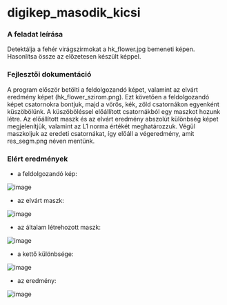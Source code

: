 # digikep_masodik_kicsi

### A feladat leírása
Detektálja a fehér virágszirmokat a hk_flower.jpg bemeneti képen. Hasonlítsa össze az előzetesen készült képpel.

### Fejlesztői dokumentáció
A program először betölti a feldolgozandó képet, valamint az elvárt eredmény képet (hk_flower_szirom.png). Ezt követően a feldolgozandó képet csatornokra bontjuk, majd a vörös, kék, zöld csatornákon egyenként küszöbölünk. A küszöböléssel előállított csatornákból egy maszkot hozunk létre. Az előállított maszk és az elvárt eredmény abszolút különbség képet megjelenítjük, valamint az L1 norma értékét meghatározzuk. Végül maszkoljuk az eredeti csatornákat, így előáll a végeredmény, amit res_segm.png néven mentünk.

### Elért eredmények

- a feldolgozandó kép:

![image](https://user-images.githubusercontent.com/71877876/173564016-2dd4912f-1c8d-4f24-9386-6892e1d4f7de.png)

- az elvárt maszk:

![image](https://user-images.githubusercontent.com/71877876/173564440-4cc5efeb-c2f1-462e-9171-8314dc57ebec.png)


- az általam létrehozott maszk:

![image](https://user-images.githubusercontent.com/71877876/173564405-d627dff3-4b6c-4d1e-9e29-7b3ccf450906.png)


- a kettő különbsége:

![image](https://user-images.githubusercontent.com/71877876/173564173-2abf0f61-b140-421b-a99c-1453eeccd184.png)

- az eredmény:

![image](https://user-images.githubusercontent.com/71877876/173564040-9b9f14b3-0dec-409e-9d08-18fabf9869a9.png)
